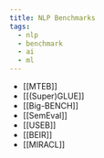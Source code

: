 ```yaml
---
title: NLP Benchmarks
tags:
  - nlp
  - benchmark
  - ai
  - ml
---
```

- [[MTEB]]
- [[(Super)GLUE]]
- [[Big-BENCH]]
- [[SemEval]]
- [[USEB]]
- [[BEIR]]
- [[MIRACL]]
